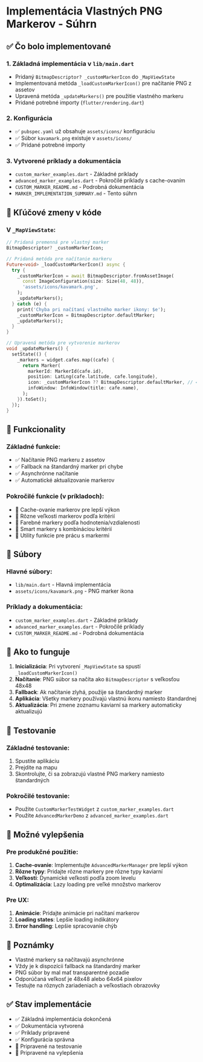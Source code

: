 # Implementácia Vlastných PNG Markerov - Súhrn

## ✅ Čo bolo implementované

### 1. Základná implementácia v `lib/main.dart`
- Pridaný `BitmapDescriptor? _customMarkerIcon` do `_MapViewState`
- Implementovaná metóda `_loadCustomMarkerIcon()` pre načítanie PNG z assetov
- Upravená metóda `_updateMarkers()` pre použitie vlastného markeru
- Pridané potrebné importy (`flutter/rendering.dart`)

### 2. Konfigurácia
- ✅ `pubspec.yaml` už obsahuje `assets/icons/` konfiguráciu
- ✅ Súbor `kavamark.png` existuje v `assets/icons/`
- ✅ Pridané potrebné importy

### 3. Vytvorené príklady a dokumentácia
- `custom_marker_examples.dart` - Základné príklady
- `advanced_marker_examples.dart` - Pokročilé príklady s cache-ovaním
- `CUSTOM_MARKER_README.md` - Podrobná dokumentácia
- `MARKER_IMPLEMENTATION_SUMMARY.md` - Tento súhrn

## 🔧 Kľúčové zmeny v kóde

### V `_MapViewState`:

```dart
// Pridaná premenná pre vlastný marker
BitmapDescriptor? _customMarkerIcon;

// Pridaná metóda pre načítanie markeru
Future<void> _loadCustomMarkerIcon() async {
  try {
    _customMarkerIcon = await BitmapDescriptor.fromAssetImage(
      const ImageConfiguration(size: Size(48, 48)),
      'assets/icons/kavamark.png',
    );
    _updateMarkers();
  } catch (e) {
    print('Chyba pri načítaní vlastného marker ikony: $e');
    _customMarkerIcon = BitmapDescriptor.defaultMarker;
    _updateMarkers();
  }
}

// Upravená metóda pre vytvorenie markerov
void _updateMarkers() {
  setState(() {
    _markers = widget.cafes.map((cafe) {
      return Marker(
        markerId: MarkerId(cafe.id),
        position: LatLng(cafe.latitude, cafe.longitude),
        icon: _customMarkerIcon ?? BitmapDescriptor.defaultMarker, // ← Tu je zmena
        infoWindow: InfoWindow(title: cafe.name),
      );
    }).toSet();
  });
}
```

## 🎯 Funkcionality

### Základné funkcie:
- ✅ Načítanie PNG markeru z assetov
- ✅ Fallback na štandardný marker pri chybe
- ✅ Asynchrónne načítanie
- ✅ Automatické aktualizovanie markerov

### Pokročilé funkcie (v príkladoch):
- 🔄 Cache-ovanie markerov pre lepší výkon
- 🎨 Rôzne veľkosti markerov podľa kritérií
- 🌈 Farebné markery podľa hodnotenia/vzdialenosti
- 🧠 Smart markery s kombináciou kritérií
- 📍 Utility funkcie pre prácu s markermi

## 📁 Súbory

### Hlavné súbory:
- `lib/main.dart` - Hlavná implementácia
- `assets/icons/kavamark.png` - PNG marker ikona

### Príklady a dokumentácia:
- `custom_marker_examples.dart` - Základné príklady
- `advanced_marker_examples.dart` - Pokročilé príklady
- `CUSTOM_MARKER_README.md` - Podrobná dokumentácia

## 🚀 Ako to funguje

1. **Inicializácia**: Pri vytvorení `_MapViewState` sa spustí `_loadCustomMarkerIcon()`
2. **Načítanie**: PNG súbor sa načíta ako `BitmapDescriptor` s veľkosťou 48x48
3. **Fallback**: Ak načítanie zlyhá, použije sa štandardný marker
4. **Aplikácia**: Všetky markery používajú vlastnú ikonu namiesto štandardnej
5. **Aktualizácia**: Pri zmene zoznamu kaviarní sa markery automaticky aktualizujú

## 🧪 Testovanie

### Základné testovanie:
1. Spustite aplikáciu
2. Prejdite na mapu
3. Skontrolujte, či sa zobrazujú vlastné PNG markery namiesto štandardných

### Pokročilé testovanie:
- Použite `CustomMarkerTestWidget` z `custom_marker_examples.dart`
- Použite `AdvancedMarkerDemo` z `advanced_marker_examples.dart`

## 🔧 Možné vylepšenia

### Pre produkčné použitie:
1. **Cache-ovanie**: Implementujte `AdvancedMarkerManager` pre lepší výkon
2. **Rôzne typy**: Pridajte rôzne markery pre rôzne typy kaviarní
3. **Veľkosti**: Dynamické veľkosti podľa zoom levelu
4. **Optimalizácia**: Lazy loading pre veľké množstvo markerov

### Pre UX:
1. **Animácie**: Pridajte animácie pri načítaní markerov
2. **Loading states**: Lepšie loading indikátory
3. **Error handling**: Lepšie spracovanie chýb

## 📝 Poznámky

- Vlastné markery sa načítavajú asynchrónne
- Vždy je k dispozícii fallback na štandardný marker
- PNG súbor by mal mať transparentné pozadie
- Odporúčaná veľkosť je 48x48 alebo 64x64 pixelov
- Testujte na rôznych zariadeniach a veľkostiach obrazovky

## ✅ Stav implementácie

- ✅ Základná implementácia dokončená
- ✅ Dokumentácia vytvorená
- ✅ Príklady pripravené
- ✅ Konfigurácia správna
- 🔄 Pripravené na testovanie
- 🔄 Pripravené na vylepšenia 